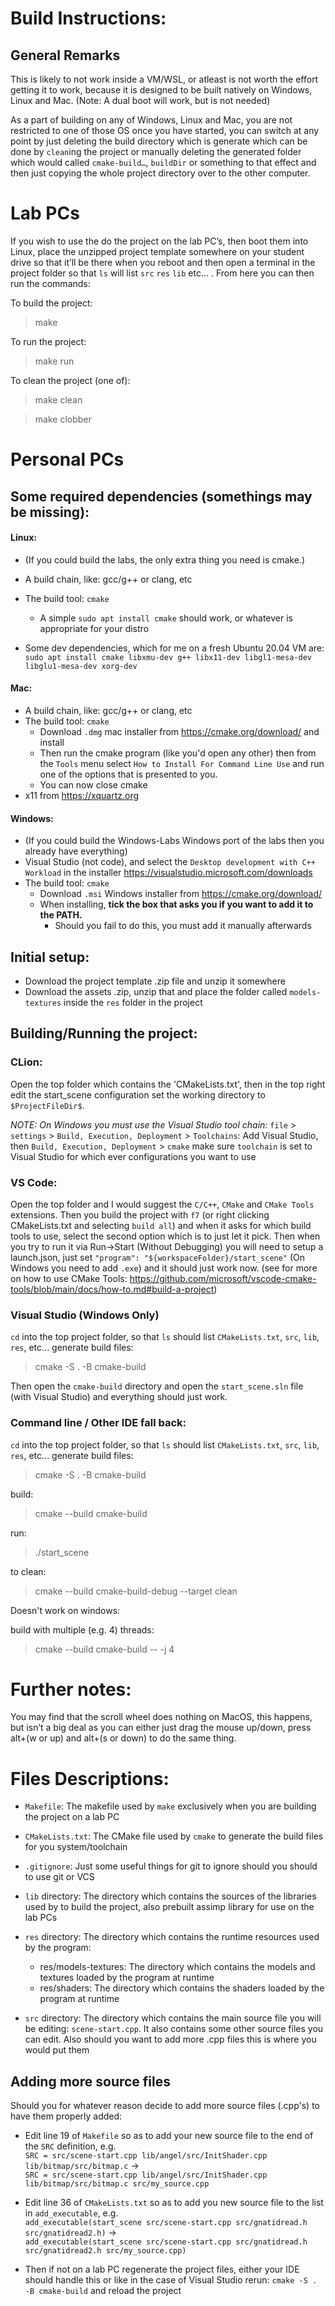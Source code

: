# Build Instructions:

## General Remarks

This is likely to not work inside a VM/WSL, or atleast is not worth the effort getting it to work,
because it is designed to be built natively on Windows, Linux and Mac.
(Note: A dual boot will work, but is not needed)

As a part of building on any of Windows, Linux and Mac,
you are not restricted to one of those OS once you have started,
you can switch at any point by just deleting the build directory which is generate 
which can be done by `clean`ing the project or manually deleting the generated folder 
which would called `cmake-build…`, `buildDir` or something to that effect and then
just copying the whole project directory over to the other computer.

# Lab PCs

If you wish to use the do the project on the lab PC’s,
then boot them into Linux, place the unzipped project template somewhere on your student drive
so that it’ll be there when you reboot and then open a terminal in the project folder 
so that `ls` will list `src` `res` `lib` etc… .
From here you can then run the commands:

To build the project:
> make

To run the project:
> make run

To clean the project (one of):
> make clean

> make clobber

# Personal PCs

## Some required dependencies (somethings may be missing):

#### Linux:

* (If you could build the labs, the only extra thing you need is cmake.)
* A build chain, like: gcc/g++ or clang, etc
* The build tool: `cmake`
  * A simple `sudo apt install cmake` should work, or whatever is appropriate for your distro

* Some dev dependencies, which for me on a fresh Ubuntu 20.04 VM are: `sudo apt install cmake libxmu-dev g++ libx11-dev libgl1-mesa-dev libglu1-mesa-dev xorg-dev`

#### Mac:

* A build chain, like: gcc/g++ or clang, etc
* The build tool: `cmake`
  * Download `.dmg` mac installer from https://cmake.org/download/ and install
  * Then run the cmake program (like you'd open any other) then from the `Tools` menu select `How to Install For Command Line Use`
    and run one of the options that is presented to you.
  * You can now close cmake
* x11 from https://xquartz.org

#### Windows:

* (If you could build the Windows-Labs Windows port of the labs then you already have everything)
* Visual Studio (not code), and select the `Desktop development with C++` `Workload` in the installer https://visualstudio.microsoft.com/downloads
* The build tool: `cmake`
  * Download `.msi` Windows installer from https://cmake.org/download/
  * When installing, **tick the box that asks you if you want to add it to the PATH.**
    * Should you fail to do this, you must add it manually afterwards

## Initial setup:
* Download the project template .zip file and unzip it somewhere
* Download the assets .zip, unzip that and place the folder called `models-textures` inside the `res` folder in the project

## Building/Running the project:

### CLion:
  Open the top folder which contains the 'CMakeLists.txt', then in the top right edit the start_scene configuration
  set the working directory to `$ProjectFileDir$`.

  _NOTE: On Windows you must use the Visual Studio tool chain:_
        `file` > `settings` > `Build, Execution, Deployment` > `Toolchains`: Add Visual Studio,
        then `Build, Execution, Deployment` > `cmake` make sure `toolchain` is set to Visual Studio for which ever configurations you want to use

### VS Code:
  Open the top folder and I would suggest the `C/C++`, `CMake` and `CMake Tools` extensions.
  Then you build the project with `f7` (or right clicking CMakeLists.txt and selecting `build all`) and when it asks for which build tools to use, select the second option which is to just let it pick.
  Then when you try to run it via Run->Start (Without Debugging) you will need to setup a launch.json, just set
  `"program": "${workspaceFolder}/start_scene"` (On Windows you need to add `.exe`) and it should just work now.
  (see for more on how to use CMake Tools: https://github.com/microsoft/vscode-cmake-tools/blob/main/docs/how-to.md#build-a-project)

### Visual Studio (Windows Only)
  `cd` into the top project folder, so that `ls` should list `CMakeLists.txt`, `src`, `lib`, `res`, etc...
  generate build files: 
  >cmake -S . -B cmake-build

  Then open the `cmake-build` directory and open the `start_scene.sln` file (with Visual Studio) and everything should just work.


### Command line / Other IDE fall back:
  `cd` into the top project folder, so that `ls` should list `CMakeLists.txt`, `src`, `lib`, `res`, etc...
  generate build files:
  > cmake -S . -B cmake-build

  build:
  > cmake --build cmake-build

  run:
  > ./start_scene

  to clean:
  > cmake --build cmake-build-debug --target clean

  Doesn't work on windows:

  build with multiple (e.g. 4) threads:
  > cmake --build cmake-build -- -j 4


# Further notes:
You may find that the scroll wheel does nothing on MacOS, this happens, 
but isn’t a big deal as you can either just drag the mouse up/down, press alt+(w or up) and alt+(s or down) to do the same thing.

# Files Descriptions:

* `Makefile`:
  The makefile used by `make` exclusively when you are building the project on a lab PC

* `CMakeLists.txt`: 
  The CMake file used by `cmake` to generate the build files for you system/toolchain
  
* `.gitignore`: 
  Just some useful things for git to ignore should you should to use git or VCS
  
* `lib` directory: 
  The directory which contains the sources of the libraries used by to build the project, 
  also prebuilt assimp library for use on the lab PCs
  
* `res` directory: 
  The directory which contains the runtime resources used by the program:
  * res/models-textures: 
    The directory which contains the models and textures loaded by the program at runtime
  * res/shaders:
    The directory which contains the shaders loaded by the program at runtime
    
* `src` directory: 
  The directory which contains the main source file you will be editing: `scene-start.cpp`.
  It also contains some other source files you can edit.
  Also should you want to add more .cpp files this is where you would put them
  
## Adding more source files
Should you for whatever reason decide to add more source files (.cpp's) to have them properly added:
* Edit line 19 of `Makefile` so as to add your new source file to the end of the `SRC` definition, e.g.\
  `SRC = src/scene-start.cpp lib/angel/src/InitShader.cpp lib/bitmap/src/bitmap.c` ->\
  `SRC = src/scene-start.cpp lib/angel/src/InitShader.cpp lib/bitmap/src/bitmap.c src/my_source.cpp`

* Edit line 36 of `CMakeLists.txt` so as to add you new source file to the list in `add_executable`, e.g.\
  `add_executable(start_scene src/scene-start.cpp src/gnatidread.h src/gnatidread2.h)` ->\
  `add_executable(start_scene src/scene-start.cpp src/gnatidread.h src/gnatidread2.h src/my_source.cpp)`
  
* Then if not on a lab PC regenerate the project files, either your IDE should handle this
  or like in the case of Visual Studio rerun: `cmake -S . -B cmake-build` and reload the project
